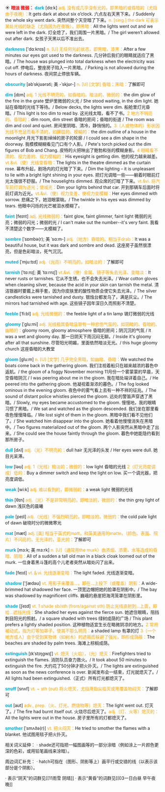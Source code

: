 ☀ <font color="red">**暗淡 微弱：**</font>
<font color="sky blue">**dark**</font> [dɑːk] 
<font color="orange">adj. 没有或几乎没有光的，即黑暗的或昏暗的（尤指由于夜晚）：</font>It gets dark at about six o’clock. 六点左右天黑下来。/ Suddenly the whole sky went dark. 突然间整个天空暗了下来。<font color="orange">n. [sing.] the dark 可表示某处光线的缺乏（尤指因为在夜晚），即黑暗：</font>All the lights went out and we were left in the dark. 灯全熄了，我们周围一片黑暗。/ The girl weren’t allowed out after dark. 女孩子天黑以后不准出去。

<font color="sky blue">**darkness**</font> ['dɑːknɪs] 
<font color="orange">n. [U] 无任何光的状态，即黑暗，漆黑：</font>After a few minutes our eyes got used to the darkness. 几分钟后我们的眼睛就适应了黑暗。/ The house was plunged into total darkness when the electricity was cut off. 停电后，整座房子陷入一片黑暗。/ Parking is not allowed during the hours of darkness. 夜间禁止停放车辆。
                      
<font color="sky blue">**obscurity**</font> [əbˈskjʊərəti; 美 -ˈskjʊr-]
<font color="orange">n. [U] [文学] 昏暗；黑暗：</font>了解即可

<font color="sky blue">**dim**</font> [dɪm]
<font color="orange">adj. 1 光线不明亮的，如昏暗的、暗淡的、微弱的：</font>the dim glow of the fire in the grate 壁炉里微弱的火光 / She stood waiting, in the dim light. 她站在昏暗的光线下等待。/ Below decks, the lights were dim. 船舱里灯光昏暗。/ This light is too dim to read by. 这光线太暗，看不了书。<font color="orange">2 地方不明亮的、昏暗的：</font>dim room, dim street 昏暗的房间；昏暗的街道 / The room was dim and cool and quiet. 房间里阴暗、清冷，静悄悄的。<font color="orange">3（人或物体的）形状因光线不充足而看不清的，如朦胧的、模糊的：</font>the dim outline of a house in the moonlight 月光下影影绰绰的房子的轮廓 / I could see a dim shape in the doorway. 我模模糊糊看见门口有个人影。/ Pete's torch picked out the dim figures of Bob and Chang. 皮特的火把映出了鲍勃和张的模糊身影。<font color="orange">4 眼睛看不清的、视力差的、视力模糊的：</font>His eyesight is getting dim. 他的视力越来越差。<font color="orange">vt.&vi.（使）光线变昏暗：</font>The lights in the theatre dimmed as the curtain rose. 幕布升起，剧场内的灯光暗了下来。/ Dim the lighting – it is unpleasant to lie with a bright light shining in your eyes. 把灯光调暗一些——躺着时眼前灯光太强很不舒服。/ The houselights dimmed. 观众席的灯暗了下来。<font color="orange">vt.&vi. 将汽车前灯调为近光；使减光：</font>Dim your lights behind that car. 开到那辆车后面时将前灯调为近光。<font color="orange">vt.&vi.（使）视力变差、使视力变模糊：</font>Her eyes dimmed with sorrow. 悲痛之下，她泪眼蒙眬。/ The twinkle in his eyes was dimmed by tears. 他眼中闪烁的光芒被泪水模糊了。
            
<font color="sky blue">**faint**</font> [feɪnt]
<font color="orange">adj. 光线微弱的：</font>faint glow, faint glimmer, faint light 微弱的光亮；微弱的闪光；微弱的光 / I can't make out the number--it's very faint. 我看不清楚这个数字——太模糊了。         

<font color="sky blue">**sombre**</font> [ˈsɒmbə(r); 美 ˈsɑ:m-]
<font color="orange">adj.（地方）昏暗的。相当于drab：</font>It was a beautiful house, but it was dark and sombre and dead. 这座房子虽然很漂亮，但是色彩暗淡，死气沉沉。
                     
<font color="sky blue">**muted**</font> [ˈmju:tɪd]
<font color="orange">adj.（光亮）不明亮的，如暗淡的：</font>了解即可

<font color="sky blue">**tarnish**</font> [ˈtɑ:nɪʃ; 美 ˈtɑ:rnɪʃ]
<font color="orange">vt.&vi.（使）金属、镜子等失去光泽、变暗淡：</font>It never rusts or tarnishes. 它从不生锈，也不会失去光泽。/ Wear cotton gloves when cleaning silver, because the acid in your skin can tarnish the metal. 清洁银器时要戴上棉手套，因为你皮肤里的酸性物质会使它失去光泽。/ The silver candlesticks were tarnished and dusty. 银烛台都发乌了，满是灰尘。/ The mirrors had tarnished with age. 这些镜子因年深日久而照影不清楚。           
           
<font color="sky blue">**feeble**</font> [ˈfi:bl]
<font color="orange">adj. 光线微弱的：</font>the feeble light of a tin lamp 锡灯微弱的光线

<font color="sky blue">**gloomy**</font> [ˈglu:mi]
<font color="orange">adj. 光线极其昏暗且带有一种悲伤气氛的，如阴暗的、昏暗的、幽暗的：</font>gloomy room, gloomy atmosphere 昏暗的房间；阴沉沉的气氛 / It was a wet and gloomy day. 那一日阴天下雨沉闷无聊。/ Inside it's gloomy after all that sunshine. 尽管阳光明媚，里面依然暗淡无光。/ this huge gloomy church 这座昏暗的大教堂
         
<font color="sky blue">**gloom**</font> [glu:m]
<font color="orange">n. [U] [文学] 几乎完全黑暗，如幽暗、昏暗：</font>We watched the boats come back in the gathering gloom. 我们注视着船只在越来越浓的暮色中返航。/ the gloom of a foggy November morning 11月份一个雾蒙蒙的早晨，天空昏暗阴沉 / I was peering about me in the gloom. 我在暗处端详着自己。/ He peered into the gathering gloom. 他凝视着渐浓的暮色。/ The fog looked ominous in the evening gloom. 夜色中的雾气看上去有一种不祥的征兆。/ The sound of distant police whistles pierced the gloom. 远处的警笛声穿透了黑暗。/ Slowly, my eyes became accustomed to the gloom. 慢慢地，我的眼睛习惯了黑暗。/ We sat and watched as the gloom descended. 我们坐在那里看夜色慢慢降临。/ We lost sight of them in the gloom. 黑暗中我们看不见他们了。/ She watched him disappear into the gloom. 她看着他慢慢消失在黑暗中。/ Two figures materialized out of the gloom. 两个人影突然从黑暗中走了出来。/ She could see the house faintly through the gloom. 暮色中她能隐约看到那所房子。
 
<font color="sky blue">**dull**</font> [dʌl] 
<font color="orange">adj.（光）不明亮的：</font>dull hair 无光泽的头发 / Her eyes were dull. 她目光呆滞。

<font color="sky blue">**low**</font> [ləʊ] 
<font color="orange">adj. 1（光线）暗淡的；微弱的：</font>low light 昏暗的光线 <font color="orange">2（灯光亮度调成）低的：</font>Buy a dimmer switch and keep the light on low. 买一个调光器，把亮度调低。

<font color="sky blue">**weak**</font> [wi:k] 
<font color="orange">adj. 难以看到的，即微弱的：</font>a weak light 微弱的光线

<font color="sky blue">**thin**</font> [θɪn] 
<font color="orange">adj.（光）不是非常明亮的，即暗淡的，微弱的：</font>the thin grey light of dawn 浅灰色的晨曦

<font color="sky blue">**pale**</font> [peɪl] 
<font color="orange">adj.（光线）不强烈明亮的，即暗淡的，微弱的：</font>the cold pale light of dawn 破晓时分的微微寒光 

<font color="sky blue">**mat**</font> [mæt] 
<font color="orange">adj. [美] 相当于英式的matt，和英美通用的matte，（颜色、表面、照片）不闪亮的，无光泽的，亚光的：</font>了解即可

<font color="sky blue">**murk**</font> [mɜ:k; 美 mɜ:rk]
<font color="orange">n. [U]（通常用the murk）由浓烟、浓雾、水等造成的昏暗、阴暗：</font>All of a sudden a tall old man in a black cloak loomed out of the murk. 一位身着黑斗篷的高个儿老者突然从暗处闪了出来。

<font color="sky blue">**fade**</font> [feɪd] 
<font color="orange">vt.＆vi. 光线逐渐变暗：</font>The light faded. 光线逐渐变暗。

<font color="sky blue">**shadow**</font> ['ʃædəʊ] 
<font color="orange">vt. 用影子来覆盖…，即在…上投下（或覆盖）阴影：</font>A wide-brimmed hat shadowed her face. 一顶宽边帽把她的脸罩在阴影中。/ The bay was shadowed by magnificent cliffs. 巍峨的悬崖把海湾笼罩在阴影里。

<font color="sky blue">**shade**</font> [ʃeɪd] 
<font color="orange">vt. 1 shade sb/sth (from/against sth) 防止光线直射到…上面，即给…遮挡光线：</font>She shaded her eyes against the fierce sun. 她遮住眼睛，阻挡刺目阳光的照射。/ a square shaded with trees 绿树成荫的广场 / This plant prefers a lightly shaded position. 这种植物适宜生长在略微阴凉的地方。<font color="orange">2 常用被动式，指为灯等加罩子，使其不那么明亮：</font>a shaded lamp 有罩的灯 <font color="orange">3（一个地方或人）由于受到某物体（如树木）的遮蔽而躲避了强光，即形成荫蔽：</font>The beaches are shaded by palm trees. 海滩上棕榈成荫。
           
<font color="sky blue">**extinguish**</font> [ɪkˈstɪŋgwɪʃ]
<font color="orange">vt. 熄灭（火焰），（光）熄灭：</font>Firefighters tried to extinguish the flames. 消防队员奋力救火。/ It took about 50 minutes to extinguish the fire. 大约花了50分钟才把火扑灭。/ The lights are extinguished as soon as the news conference is over. 新闻发布会一结束，灯光就熄灭了。/ All lights had been extinguished.（正式）所有灯光都熄灭了。
           
<font color="sky blue">**snuff**</font> [snʌf]
<font color="orange">vt. ~ sth (out) 将火熄灭，尤指用指尖掐灭或用覆盖物闷灭：</font>了解即可

<font color="sky blue">**out**</font> [aʊt] 
<font color="orange">adv., prep.（火、灯光、燃烧物等）熄灭：</font>The light went out. 灯灭了。/ The fire had burnt itself out. 火烧尽后熄灭了。<font color="orange">adj.（灯、火等）熄灭的：</font>All the lights were out in the house. 房子里所有的灯都熄灭了。 
           
<font color="sky blue">**smother**</font> [ˈsmʌðə(r)]
<font color="orange">vt. 把火闷灭：</font>He tried to smother the flames with a blanket. 他试图用毯子把火扑灭。

相关词义延伸：
· shade还可指把一幅图画等的一部分涂暗（例如涂上一片颜色更深的色彩，或用铅笔画线来涂暗）。

周边词汇补充：
· hatch可指在（图形、阴影等上）画平行或交错的线（以表示该部分是个阴影）。

· 表示“阴天”的词群见[[11雨雪 阴晴]]
· 表示“黄昏”的词群见[[03一日白昼 早午夜晚]]
